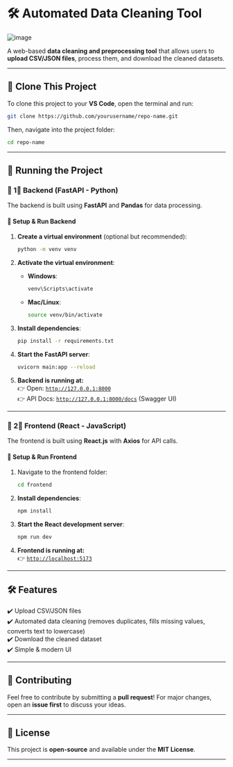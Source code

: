 # 🛠️ Automated Data Cleaning Tool

![image](https://github.com/user-attachments/assets/6cbf8480-bca4-46a8-b3ff-1974e002e855)


A web-based **data cleaning and preprocessing tool** that allows users to **upload CSV/JSON files**, process them, and download the cleaned datasets.

---

## 💄 Clone This Project

To clone this project to your **VS Code**, open the terminal and run:

```sh
git clone https://github.com/yourusername/repo-name.git
```
Then, navigate into the project folder:

```sh
cd repo-name
```

---

## 🚀 Running the Project

### **🔹 1⃣ Backend (FastAPI - Python)**
The backend is built using **FastAPI** and **Pandas** for data processing.

#### **🔧 Setup & Run Backend**
1. **Create a virtual environment** (optional but recommended):
   ```sh
   python -m venv venv
   ```
2. **Activate the virtual environment**:
   - **Windows**:  
     ```sh
     venv\Scripts\activate
     ```
   - **Mac/Linux**:  
     ```sh
     source venv/bin/activate
     ```

3. **Install dependencies**:
   ```sh
   pip install -r requirements.txt
   ```

4. **Start the FastAPI server**:
   ```sh
   uvicorn main:app --reload
   ```
5. **Backend is running at:**  
   👉 Open: [`http://127.0.0.1:8000`](http://127.0.0.1:8000)  
   👉 API Docs: [`http://127.0.0.1:8000/docs`](http://127.0.0.1:8000/docs) (Swagger UI)

---

### **🔹 2⃣ Frontend (React - JavaScript)**
The frontend is built using **React.js** with **Axios** for API calls.

#### **🔧 Setup & Run Frontend**
1. Navigate to the frontend folder:
   ```sh
   cd frontend
   ```

2. **Install dependencies**:
   ```sh
   npm install
   ```

3. **Start the React development server**:
   ```sh
   npm run dev
   ```
4. **Frontend is running at:**  
   👉 [`http://localhost:5173`](http://localhost:5173)

---

## 🛠️ Features
✔️ Upload CSV/JSON files  
✔️ Automated data cleaning (removes duplicates, fills missing values, converts text to lowercase)  
✔️ Download the cleaned dataset  
✔️ Simple & modern UI  

---

## 🤝 Contributing
Feel free to contribute by submitting a **pull request**! For major changes, open an **issue first** to discuss your ideas.

---

## 📝 License
This project is **open-source** and available under the **MIT License**.

---

